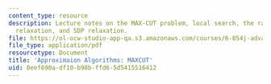 ```yaml
---
content_type: resource
description: Lecture notes on the MAX-CUT problem, local search, the random cut, LP
  relaxation, and SDP relaxation.
file: https://ol-ocw-studio-app-qa.s3.amazonaws.com/courses/6-854j-advanced-algorithms-fall-2008/0eef690adf10b98bffd65d5415516412_lec18.pdf
file_type: application/pdf
resourcetype: Document
title: 'Approximaion Algorithms: MAXCUT'
uid: 0eef690a-df10-b98b-ffd6-5d5415516412
---
```

